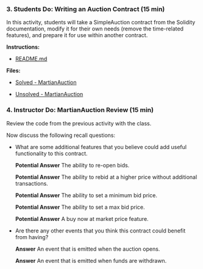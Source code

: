 ### 3. Students Do: Writing an Auction Contract (15 min)

In this activity, students will take a SimpleAuction contract from the Solidity documentation, modify it for their own needs (remove the time-related features), and prepare it for use within another contract.

**Instructions:**

* [README.md](Activities/02-Stu_Practice/README.md)

**Files:**

* [Solved - MartianAuction](Activities/03-Stu_Writing_an_Auction_Contract/Solved/MartianAuction.sol)

* [Unsolved - MartianAuction](Activities/03-Stu_Writing_an_Auction_Contract/Unsolved/MartianAuction.sol)


### 4. Instructor Do: MartianAuction Review (15 min)

Review the code from the previous activity with the class.

Now discuss the following recall questions:

* What are some additional features that you believe could add useful functionality to this contract.

  **Potential Answer** The ability to re-open bids.

  **Potential Answer** The ability to rebid at a higher price without additional transactions.

  **Potential Answer** The ability to set a minimum bid price.

  **Potential Answer** The ability to set a max bid price.

  **Potential Answer** A buy now at market price feature.

* Are there any other events that you think this contract could benefit from having?

  **Answer** An event that is emitted when the auction opens.

  **Answer** An event that is emitted when funds are withdrawn.
